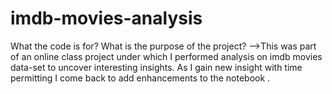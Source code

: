 # imdb-movies-analysis
What the code is for? What is the purpose of the project?
-->This was part of an online class project under which I performed analysis on imdb movies data-set to uncover interesting insights.
As I gain new insight with time permitting I come back to add enhancements to the notebook .
